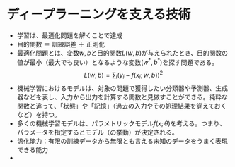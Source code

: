 # ディープラーニングを支える技術
- 学習は、最適化問題を解くことで達成
- 目的関数 ＝ 訓練誤差 ＋ 正則化
- 最適化問題とは、変数$w,b$と目的関数$L(w,b)$が与えられたとき、目的関数の値が最小（最大でも良い）となるような変数$(w^*,b^*)$を探す問題である。
$$ L(w,b)=\sum_i{(y_i-f(x_i;w,b))}^2$$
- 機械学習におけるモデルは、対象の問題で獲得したい分類器や予測器、生成器などを表し、入力から出力を計算する関数と見做すことができる。純粋な関数と違って、「状態」や「記憶」（過去の入力やその処理結果を覚えておくなど）を持つ。
- 多くの機械学習モデルは、パラメトリックモデル$f(x;\theta)$を考える。つまり、パラメータを指定するとモデル（の挙動）が決定される。
- 汎化能力：有限の訓練データから無限とも言える未知のデータをうまく表現できる能力
-  

